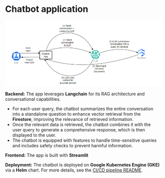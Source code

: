 # Chatbot application
![Chatbot App Workflow](../assets/chatbot-workflow.png)

**Backend:** The app leverages **Langchain** for its RAG architecture and conversational capabilities.
- For each user query, the chatbot summarizes the entire conversation into a standalone question to enhance vector retrieval from the **Firestore**, improving the relevance of retrieved information.
- Once the relevant data is retrieved, the chatbot combines it with the user query to generate a comprehensive response, which is then displayed to the user.
- The chatbot is equipped with features to handle time-sensitive queries and includes safety checks to prevent harmful information.

**Frontend:** The app is built with **Streamlit** 

**Deployment:** The chatbot is deployed on **Google Kubernetes Engine (GKE)** via a **Helm** chart. For more details, see the [CI/CD pipeline README](../.github/workflows/README.md).
